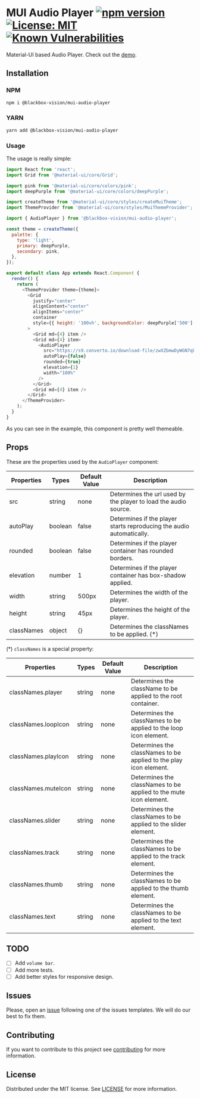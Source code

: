 # MUI Audio Player [![npm version](https://badge.fury.io/js/%40blackbox-vision%2Fmui-audio-player.svg)](https://badge.fury.io/js/%40blackbox-vision%2Fmui-audio-player) [![License: MIT](https://img.shields.io/badge/License-MIT-brightgreen.svg)](https://opensource.org/licenses/MIT) [![Known Vulnerabilities](https://snyk.io/test/github/blackboxvision/mui-audio-player/badge.svg)](https://snyk.io/test/github/blackboxvision/mui-audio-player)

Material-UI based Audio Player. Check out the [demo](https://blackboxvision.github.io/mui-audio-player/).

## Installation

### NPM

```bash
npm i @blackbox-vision/mui-audio-player
```

### YARN

```bash
yarn add @blackbox-vision/mui-audio-player
```

### Usage

The usage is really simple:

```javascript
import React from 'react';
import Grid from '@material-ui/core/Grid';

import pink from '@material-ui/core/colors/pink';
import deepPurple from '@material-ui/core/colors/deepPurple';

import createTheme from '@material-ui/core/styles/createMuiTheme';
import ThemeProvider from '@material-ui/core/styles/MuiThemeProvider';

import { AudioPlayer } from '@blackbox-vision/mui-audio-player';

const theme = createTheme({
  palette: {
    type: 'light',
    primary: deepPurple,
    secondary: pink,
  },
});

export default class App extends React.Component {
  render() {
    return (
      <ThemeProvider theme={theme}>
        <Grid
          justify="center"
          alignContent="center"
          alignItems="center"
          container
          style={{ height: '100vh', backgroundColor: deepPurple['500'] }}
        >
          <Grid md={4} item />
          <Grid md={4} item>
            <AudioPlayer
              src="https://s9.converto.io/download-file/zwXZbmwDyWGN7qkqvVPMcQm0pIajpwdE/file.mp3"
              autoPlay={false}
              rounded={true}
              elevation={1}
              width="100%"
            />
          </Grid>
          <Grid md={4} item />
        </Grid>
      </ThemeProvider>
    );
  }
}
```

As you can see in the example, this component is pretty well themeable.

## Props

These are the properties used by the `AudioPlayer` component:

| Properties | Types   | Default Value | Description                                                          |
| ---------- | ------- | ------------- | -------------------------------------------------------------------- |
| src        | string  | none          | Determines the url used by the player to load the audio source.      |
| autoPlay   | boolean | false         | Determines if the player starts reproducing the audio automatically. |
| rounded    | boolean | false         | Determines if the player container has rounded borders.              |
| elevation  | number  | 1             | Determines if the player container has box-shadow applied.           |
| width      | string  | 500px         | Determines the width of the player.                                  |
| height     | string  | 45px          | Determines the height of the player.                                 |
| classNames | object  | {}            | Determines the classNames to be applied. (\*)                        |

(\*) `classNames` is a special property:

| Properties          | Types  | Default Value | Description                                                       |
| ------------------- | ------ | ------------- | ----------------------------------------------------------------- |
| classNames.player   | string | none          | Determines the className to be applied to the root container.     |
| classNames.loopIcon | string | none          | Determines the classNames to be applied to the loop icon element. |
| classNames.playIcon | string | none          | Determines the classNames to be applied to the play icon element. |
| classNames.muteIcon | string | none          | Determines the classNames to be applied to the mute icon element. |
| classNames.slider   | string | none          | Determines the classNames to be applied to the slider element.    |
| classNames.track    | string | none          | Determines the classNames to be applied to the track element.     |
| classNames.thumb    | string | none          | Determines the classNames to be applied to the thumb element.     |
| classNames.text     | string | none          | Determines the classNames to be applied to the text element.      |

## TODO

- [ ] Add `volume bar`.
- [ ] Add more tests.
- [ ] Add better styles for responsive design.

## Issues

Please, open an [issue](https://github.com/BlackBoxVision/mui-audio-player/issues) following one of the issues templates. We will do our best to fix them.

## Contributing

If you want to contribute to this project see [contributing](https://github.com/BlackBoxVision/mui-audio-player/blob/master/CONTRIBUTING.md) for more information.

## License

Distributed under the MIT license. See [LICENSE](https://github.com/BlackBoxVision/mui-audio-player/blob/master/LICENSE) for more information.
